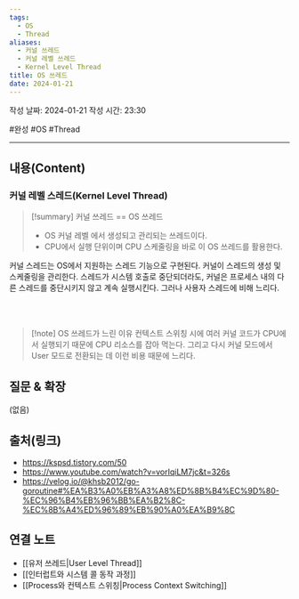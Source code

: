 ```yaml
---
tags:
  - OS
  - Thread
aliases:
  - 커널 쓰레드
  - 커널 레벨 쓰레드
  - Kernel Level Thread
title: OS 쓰레드
date: 2024-01-21
---
```

작성 날짜: 2024-01-21
작성 시간: 23:30

#완성 #OS #Thread 

----
## 내용(Content)
### 커널 레벨 스레드(Kernel Level Thread)
>[!summary] 커널 쓰레드 == OS 쓰레드
>- OS 커널 레벨 에서 생성되고 관리되는 쓰레드이다.  
>- CPU에서 실행 단위이며 CPU 스케줄링을 바로 이 OS 쓰레드를 활용한다.


커널 스레드는 OS에서 지원하는 스레드 기능으로 구현된다. 커널이 스레드의 생성 및 스케줄링을 관리한다. 스레드가 시스템 호출로 중단되더라도, 커널은 프로세스 내의 다른 스레드를 중단시키지 않고 계속 실행시킨다. 그러나 사용자 스레드에 비해 느리다.

<br></br>

>[!note] OS 쓰레드가 느린 이유
>컨텍스트 스위칭 시에 여러 커널 코드가 CPU에서 실행되기 때문에 CPU 리소스를 잡아 먹는다.  그리고 다시 커널 모드에서 User 모드로 전환되는 데 이런 비용 때문에 느리다. 


## 질문 & 확장

(없음)

## 출처(링크)
- https://kspsd.tistory.com/50
- https://www.youtube.com/watch?v=vorIqiLM7jc&t=326s
- https://velog.io/@khsb2012/go-goroutine#%EA%B3%A0%EB%A3%A8%ED%8B%B4%EC%9D%80-%EC%96%B4%EB%96%BB%EA%B2%8C-%EC%8B%A4%ED%96%89%EB%90%A0%EA%B9%8C

## 연결 노트
- [[유저 쓰레드|User Level Thread]]
- [[인터럽트와 시스템 콜 동작 과정]]
- [[Process와 컨텍스트 스위칭|Process Context Switching]]









